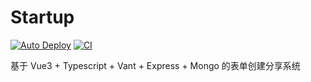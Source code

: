 # Startup
[![Auto Deploy](https://github.com/ppxan/startup/actions/workflows/auto_deploy.yml/badge.svg)](https://github.com/ppxan/startup/actions/workflows/auto_deploy.yml) [![CI](https://github.com/ppxan/startup/actions/workflows/ci.yml/badge.svg)](https://github.com/ppxan/startup/actions/workflows/ci.yml)


基于 Vue3 + Typescript + Vant + Express + Mongo 的表单创建分享系统

